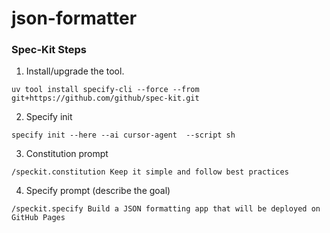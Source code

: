 # json-formatter



### Spec-Kit Steps

1. Install/upgrade the tool.
```
uv tool install specify-cli --force --from git+https://github.com/github/spec-kit.git
```

2. Specify init
```
specify init --here --ai cursor-agent  --script sh
```

3. Constitution prompt
```
/speckit.constitution Keep it simple and follow best practices
```

4. Specify prompt (describe the goal)
```
/speckit.specify Build a JSON formatting app that will be deployed on GitHub Pages
```
